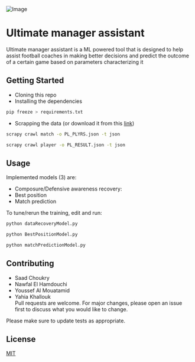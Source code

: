 ![Image](https://cdn.discordapp.com/attachments/695016572342894653/740639387221622824/logo.png)
# Ultimate manager assistant

Ultimate manager assistant is a ML powered tool that is designed to help assist football coaches in making better decisions and predict the outcome of a certain game based on parameters characterizing it

## Getting Started

- Cloning this repo
- Installing the dependencies
```bash
pip freeze > requirements.txt
```
- Scrapping the data (or download it from this [link](https://drive.google.com/drive/u/0/folders/1auaMhuaCTkLGLXwcmeB8Zn9gWGfAfkgv))
```bash
scrapy crawl match -o PL_PLYRS.json -t json
```
```bash
scrapy crawl player -o PL_RESULT.json -t json
```

## Usage
Implemented models (3) are:
  - Composure/Defensive awareness recovery:
  - Best position 
  - Match prediction
  
To tune/rerun the training, edit and run:
  ```bash
  python dataRecoveryModel.py
  ```

  ```bash
  python BestPositionModel.py
  ```
  
  
  ```bash
  python matchPredictionModel.py
  ```
## Contributing
- Saad Choukry
- Nawfal El Hamdouchi
- Youssef Al Mouatamid
- Yahia Khallouk\
Pull requests are welcome. For major changes, please open an issue first to discuss what you would like to change.

Please make sure to update tests as appropriate.

## License
[MIT](https://choosealicense.com/licenses/mit/)
